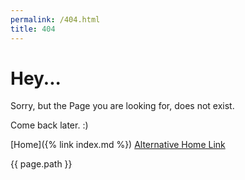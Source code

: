 ```yaml
---
permalink: /404.html
title: 404
---
```


# Hey...

Sorry, but the Page you are looking for, does not exist.

Come back later. :)

[Home]({% link index.md %})
[Alternative Home Link](https://hanicrumbs.github.io/site)

{{ page.path }}